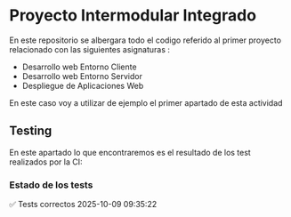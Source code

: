 # Proyecto Intermodular Integrado 
En este repositorio se albergara todo el codigo referido al primer proyecto relacionado con las siguientes asignaturas :    
- Desarrollo web Entorno Cliente
- Desarrollo web Entorno Servidor
- Despliegue de Aplicaciones Web 

En este caso voy a utilizar de ejemplo el primer apartado de esta actividad


## Testing    
En este apartado lo que encontraremos es el resultado de los test realizados por la CI:    

### Estado de los tests    
✅ Tests correctos 2025-10-09 09:35:22
